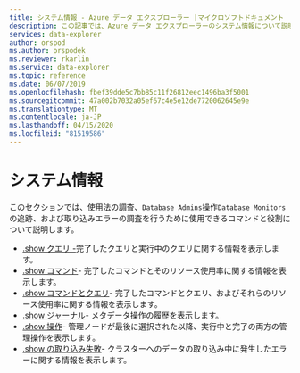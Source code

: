 ```yaml
---
title: システム情報 - Azure データ エクスプローラー |マイクロソフトドキュメント
description: この記事では、Azure データ エクスプローラーのシステム情報について説明します。
services: data-explorer
author: orspod
ms.author: orspodek
ms.reviewer: rkarlin
ms.service: data-explorer
ms.topic: reference
ms.date: 06/07/2019
ms.openlocfilehash: fbef39dde5c7bb85c11f26812eec1496ba3f5001
ms.sourcegitcommit: 47a002b7032a05ef67c4e5e12de7720062645e9e
ms.translationtype: MT
ms.contentlocale: ja-JP
ms.lasthandoff: 04/15/2020
ms.locfileid: "81519586"
---
```

# <a name="system-information"></a>システム情報

このセクションでは、使用法の調査、`Database Admins`操作`Database Monitors`の追跡、および取り込みエラーの調査を行うために使用できるコマンドと役割について説明します。

* [.show クエリ -](queries.md)完了したクエリと実行中のクエリに関する情報を表示します。
* [.show コマンド](commands.md)- 完了したコマンドとそのリソース使用率に関する情報を表示します。
* [.show コマンドとクエリ](commands-and-queries.md)- 完了したコマンドとクエリ、およびそれらのリソース使用率に関する情報を表示します。
* [.show ジャーナル](journal.md)- メタデータ操作の履歴を表示します。
* [.show 操作](operations.md)- 管理ノードが最後に選択された以降、実行中と完了の両方の管理操作を表示します。
* [.show の取り込み失敗](ingestionfailures.md)- クラスターへのデータの取り込み中に発生したエラーに関する情報を表示します。